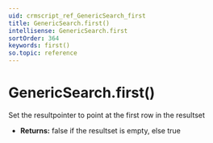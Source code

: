 ```yaml
---
uid: crmscript_ref_GenericSearch_first
title: GenericSearch.first()
intellisense: GenericSearch.first
sortOrder: 364
keywords: first()
so.topic: reference
---
```


# GenericSearch.first()

Set the resultpointer to point at the first row in the resultset

* **Returns:** false if the resultset is empty, else true

